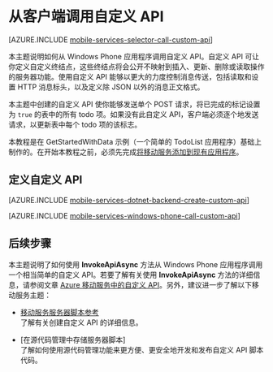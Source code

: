 <properties 
	pageTitle="从 Windows Phone 应用程序调用自定义 API - 移动服务" 
	description="了解如何定义自定义 API 以及如何从使用 Azure 移动服务的 Windows Phone 应用程序调用它。" 
	services="mobile-services" 
	documentationCenter="windows" 
	authors="ggailey777" 
	writer="glenga" 
	manager="dwrede" 
	editor=""/>

<tags 
	ms.service="mobile-services" 
	ms.date="06/04/2015" 
	wacn.date="10/03/2015"/>

# 从客户端调用自定义 API

[AZURE.INCLUDE [mobile-services-selector-call-custom-api](../includes/mobile-services-selector-call-custom-api.md)]

本主题说明如何从 Windows Phone 应用程序调用自定义 API。自定义 API 可让你定义自定义终结点，这些终结点将会公开不映射到插入、更新、删除或读取操作的服务器功能。使用自定义 API 能够以更大的力度控制消息传送，包括读取和设置 HTTP 消息标头，以及定义除 JSON 以外的消息正文格式。

本主题中创建的自定义 API 使你能够发送单个 POST 请求，将已完成的标记设置为 `true` 的表中的所有 todo 项。如果没有此自定义 API，客户端必须逐个地发送请求，以更新表中每个 todo 项的该标志。



本教程是在 GetStartedWithData 示例（一个简单的 TodoList 应用程序）基础上制作的。在开始本教程之前，必须先完成[将移动服务添加到现有应用程序](/documentation/articles/mobile-services-dotnet-backend-windows-phone-get-started-data)。

## <a name="define-custom-api"></a>定义自定义 API

[AZURE.INCLUDE [mobile-services-dotnet-backend-create-custom-api](../includes/mobile-services-dotnet-backend-create-custom-api.md)]

[AZURE.INCLUDE [mobile-services-windows-phone-call-custom-api](../includes/mobile-services-windows-phone-call-custom-api.md)]


## 后续步骤

本主题说明了如何使用 **InvokeApiAsync** 方法从 Windows Phone 应用程序调用一个相当简单的自定义 API。若要了解有关使用 **InvokeApiAsync** 方法的详细信息，请参阅文章 [Azure 移动服务中的自定义 API](http://blogs.msdn.com/b/carlosfigueira/archive/2013/06/19/custom-api-in-azure-mobile-services-client-sdks.aspx)。另外，建议进一步了解以下移动服务主题：

* [移动服务服务器脚本参考]<br/>了解有关创建自定义 API 的详细信息。

* [在源代码管理中存储服务器脚本]<br/>了解如何使用源代码管理功能来更方便、更安全地开发和发布自定义 API 脚本代码。

<!-- Anchors. -->

[定义自定义 API]: #define-custom-api
[更新应用程序以调用自定义 API]: #update-app
[测试应用程序]: #test-app
[Next Steps]: #next-steps

<!-- Images. -->

<!-- URLs. -->

[移动服务服务器脚本参考]: /zh-cn/documentation/articles/mobile-services-how-to-use-server-scripts/
[Get started with Mobile Services]: /documentation/articles/mobile-services-windows-phone-get-started
<!---HONumber=71-->